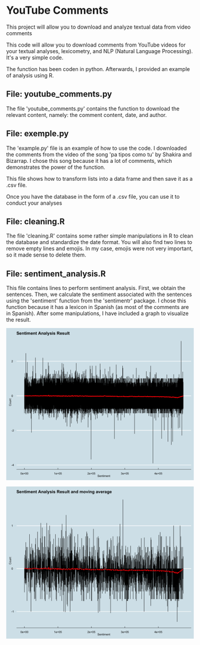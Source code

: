# YouTube Comments
 This project will allow you to download and analyze textual data from video comments

This code will allow you to download comments from YouTube videos for your textual analyses, lexicometry, and NLP (Natural Language Processing). It's a very simple code. 

The function has been coden in python. 
Afterwards, I provided an example of analysis using R.


## File: youtube_comments.py
The file 'youtube_comments.py' contains the function to download the relevant content, namely: the comment content, date, and author.

## File: exemple.py
The 'example.py' file is an example of how to use the code. I downloaded the comments from the video of the song 'pa tipos como tu' by Shakira and Bizarrap. I chose this song because it has a lot of comments, which demonstrates the power of the function.

This file shows how to transform lists into a data frame and then save it as a .csv file.

Once you have the database in the form of a .csv file, you can use it to conduct your analyses


## File: cleaning.R
The file 'cleaning.R' contains some rather simple manipulations in R to clean the database and standardize the date format. You will also find two lines to remove empty lines and emojis. In my case, emojis were not very important, so it made sense to delete them.

## File: sentiment_analysis.R
This file contains lines to perform sentiment analysis. First, we obtain the sentences. Then, we calculate the sentiment associated with the sentences using the 'sentiment' function from the 'sentimentr' package. I chose this function because it has a lexicon in Spanish (as most of the comments are in Spanish). After some manipulations, I have included a graph to visualize the result.

![Fist sentiment analysis plot](https://github.com/fbietti/YouTube-Comments/blob/main/plot1.png)


![alt text](https://github.com/fbietti/YouTube-Comments/blob/main/plot2.png)









